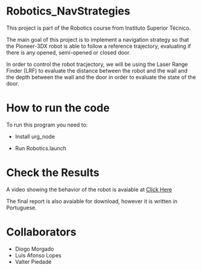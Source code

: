 # Robotics_NavStrategies
This project is part of the Robotics course from Instituto Superior Técnico. 

The main goal of this project is to implement a navigation strategy so that the Pioneer-3DX robot is able to follow a reference trajectory, evaluating if there is any opened, semi-opened or closed door. 

In order to control the robot tracjectory, we will be using the Laser Range Finder (LRF) to evaluate the distance between the robot and the wall and the depth between the wall and the door in order to evaluate the state of the door.

# How to run the code
To run this program you need to:
- Install urg_node

- Run Robotics.launch

# Check the Results
A video showing the behavior of the robot is avaiable at [Click Here](https://www.youtube.com/watch?v=8gfUe91DnrU&t=157s)

The final report is also avaiable for download, however it is written in Portuguese.

# Collaborators
- Diogo Morgado
- Luis Afonso Lopes
- Valter Piedade

   
